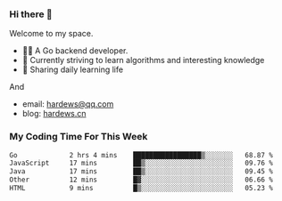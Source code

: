 ### Hi there 👋
Welcome to my space.

- 👨‍🦲 A Go backend developer. 
- 📕 Currently striving to learn algorithms and interesting knowledge
- 💪 Sharing daily learning life

And
- email: hardews@qq.com
- blog: [hardews.cn](hardews.cn)

### My Coding Time For This Week
<!--START_SECTION:waka-->

```txt
Go             2 hrs 4 mins    █████████████████▒░░░░░░░   68.87 %
JavaScript     17 mins         ██▒░░░░░░░░░░░░░░░░░░░░░░   09.76 %
Java           17 mins         ██▒░░░░░░░░░░░░░░░░░░░░░░   09.45 %
Other          12 mins         █▓░░░░░░░░░░░░░░░░░░░░░░░   06.66 %
HTML           9 mins          █▒░░░░░░░░░░░░░░░░░░░░░░░   05.23 %
```

<!--END_SECTION:waka-->

<!--
**Hardews/Hardews** is a ✨ _special_ ✨ repository because its `README.md` (this file) appears on your GitHub profile.

Here are some ideas to get you started:

- 🔭 I’m currently working on ...
- 🌱 I’m currently learning ...
- 👯 I’m looking to collaborate on ...
- 🤔 I’m looking for help with ...
- 💬 Ask me about ...
- 📫 How to reach me: ...
- 😄 Pronouns: ...
- ⚡ Fun fact: ...
-->
